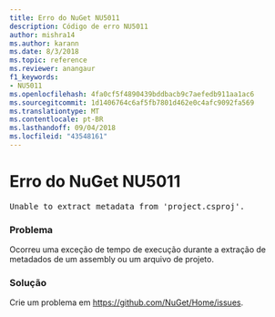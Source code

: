 ```yaml
---
title: Erro do NuGet NU5011
description: Código de erro NU5011
author: mishra14
ms.author: karann
ms.date: 8/3/2018
ms.topic: reference
ms.reviewer: anangaur
f1_keywords:
- NU5011
ms.openlocfilehash: 4fa0cf5f4890439bddbacb9c7aefedb911aa1ac6
ms.sourcegitcommit: 1d1406764c6af5fb7801d462e0c4afc9092fa569
ms.translationtype: MT
ms.contentlocale: pt-BR
ms.lasthandoff: 09/04/2018
ms.locfileid: "43548161"
---
```

# <a name="nuget-error-nu5011"></a>Erro do NuGet NU5011
<pre>Unable to extract metadata from 'project.csproj'.</pre>

### <a name="issue"></a>Problema

Ocorreu uma exceção de tempo de execução durante a extração de metadados de um assembly ou um arquivo de projeto.


### <a name="solution"></a>Solução

Crie um problema em https://github.com/NuGet/Home/issues.

